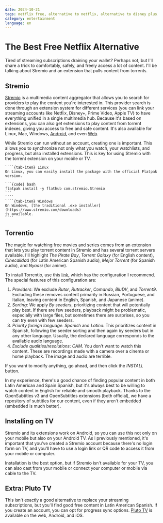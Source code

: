 ```yaml
---
date: 2024-10-21
tags: netflix free, alternative to netflix, alternative to disney plus, alternative to prime video, alternative to apple tv, stremio addons, torrentio stremio, play torrents, watch pluto tv, watch free movies, watch free series, popcorn time
category: entertainment
language: en
---
```


# The Best Free Netflix Alternative

Tired of streaming subscriptions draining your wallet? Perhaps not, but I'll
share a trick to comfortably, safely, and freely access a lot of content. I'll
be talking about Stremio and an extension that pulls content from torrents.

## Stremio

[Stremio](https://www.stremio.com/) is a multimedia content aggregator that
allows you to search for providers to play the content you're interested in.
This provider search is done through an extension system for different services
(you can link your streaming accounts like Netflix, Disney+, Prime Video, Apple
TV) to have everything unified in a single multimedia hub. Because it's based on
extensions, you can also get extensions to play content from torrent indexes,
giving you access to free and safe content. It's also available for Linux, Mac,
Windows,
[Android](https://play.google.com/store/apps/details?id=com.stremio.one&hl=es_CO),
and even [Web](https://web.stremio.com/).

While Stremio can run without an account, creating one is important. This allows
you to synchronize not only what you watch, your watchlists, and progress, but
also installed extensions. This is key for using Stremio with the torrent
extension on your mobile or TV.

`````{tab-set}
````{tab-item} Linux
On Linux, you can easily install the package with the official Flatpak
version.

```{code} bash
flatpak install -y flathub com.stremio.Stremio
```
````
````{tab-item} Windows
On Windows, [the traditional .exe installer](https://www.stremio.com/downloads)
is available.
````
`````

## Torrentio

The magic for watching free movies and series comes from an extension that lets
you play torrent content in Stremio and has several torrent servers available.
I'll highlight *The Pirate Bay*, *Torrent Galaxy* (for English content),
*Cinecalidad* (for Latin American Spanish audio), *Mejor Torrent* (for Spanish
audio), and *Nyaasi* (for anime).

To install Torrentio, use this
[link](https://torrentio.strem.fun/providers=yts,eztv,rarbg,1337x,thepiratebay,kickasstorrents,torrentgalaxy,magnetdl,horriblesubs,nyaasi,tokyotosho,anidex,mejortorrent,wolfmax4k,cinecalidad%7Csort=seeders%7Clanguage=spanish,latino%7Cqualityfilter=cam/configure),
which has the configuration I recommend. The special features of this
configuration are:

1. *Providers*: We exclude *Rutor*, *Rutracker*, *Comando*, *BluDV*, and
   *Torrent9*. Excluding these removes content primarily in Russian, Portuguese,
   and Italian, leaving content in English, Spanish, and Japanese (anime).
2. *Sorting*: We apply *By seeders*, prioritizing content that will potentially
   play best. If there are few seeders, playback might be problematic,
   especially with large files, but sometimes there are surprises, so you can
   try even with few seeders.
3. *Priority foreign language*: *Spanish* and *Latino*. This prioritizes content
   in Spanish, following the seeder sorting and then again by seeders but in any
   other language. Usually, the declared language corresponds to the available
   audio language.
4. *Exclude qualities/resolutions*: *CAM*. You don't want to watch this content.
   These are recordings made with a camera over a cinema or home playback. The
   image and audio are terrible.

If you want to modify anything, go ahead, and then click the *INSTALL* button.

In my experience, there's a good chance of finding popular content in both Latin
American and Spain Spanish, but it's always best to be willing to watch content
in English for reliable and smooth playback. Thanks to the OpenSubtitles v3 and
OpenSubtitles extensions (both official), we have a repository of subtitles for
our content, even if they aren't embedded (embedded is much better).

## Installing on TV

Stremio and its extensions work on Android, so you can use this not only on your
mobile but also on your Android TV. As I previously mentioned, it's important
that you've created a Stremio account because there's no login form on TV, and
you'll have to use a login link or QR code to access it from your mobile or
computer.

Installation is the best option, but if Stremio isn't available for your TV, you
can also cast from your mobile or connect your computer or mobile via cable to
the TV.

## Extra: Pluto TV

This isn't exactly a good alternative to replace your streaming subscriptions,
but you'll find good free content in Latin American Spanish. If you create an
account, you can opt for progress sync options.
[Pluto TV](https://www.pluto.tv/welcome) is available on the web, Android, and
iOS.

